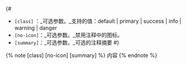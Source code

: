 {#
- `[class]` ：_可选参数。_支持的值：default | primary | success | info | warning | danger
- `[no-icon]`：_可选参数。_禁用注释中的图标。
- `[summary]`：_可选参数。_可选的注释摘要
#}

{% note [class] [no-icon] [summary] %}
内容
{% endnote %}
